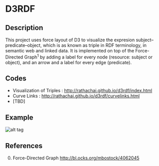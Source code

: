 # D3RDF

## Description
This project uses force layout of D3 to visualize the expresion subject–predicate–object, which is as known as triple in RDF terminology, in semantic web and linked data. It is implemented on top of the Force-Directed Graph<sup>1</sup> by adding a label for every node (resource: subject or object), and an arrow and a label for every edge (predicate).

## Codes
- Visualization of Triples : http://rathachai.github.io/d3rdf/index.html
- Curve Links : http://rathachai.github.io/d3rdf/curvelinks.html
- [TBD]

## Example
![alt tag](https://raw.github.com/rathachai/d3rdf/master/images/simpletriples.png)

## References
0. Force-Directed Graph http://bl.ocks.org/mbostock/4062045
